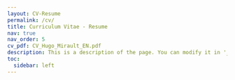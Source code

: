 ```yaml
---
layout: CV-Resume
permalink: /cv/
title: Curriculum Vitae - Resume
nav: true
nav_order: 5
cv_pdf: CV_Hugo_Mirault_EN.pdf
description: This is a description of the page. You can modify it in '_pages/cv.md'. You can also change or remove the top pdf download button.
toc:
  sidebar: left
---
```

